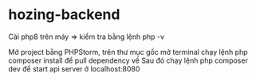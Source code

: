 # hozing-backend

Cài php8 trên máy => kiểm tra bằng lệnh php -v

Mở project bằng PHPStorm, trên thư mục gốc mở terminal chạy lệnh php composer install để pull dependency về
Sau đó chạy lệnh php composer dev để start api server ở localhost:8080
